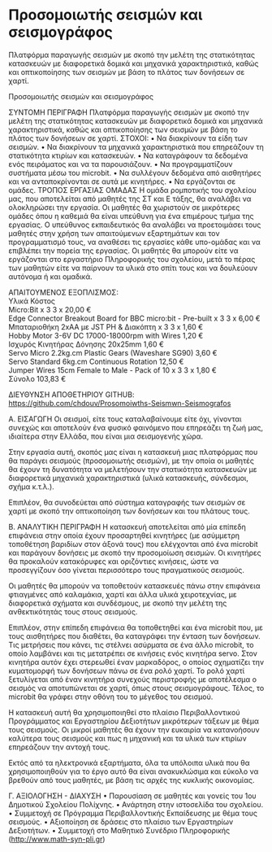 # Προσομοιωτής σεισμών και σεισμογράφος
Πλατφόρμα παραγωγής σεισμών με σκοπό την μελέτη της στατικότητας κατασκευών με διαφορετικά δομικά και μηχανικά χαρακτηριστικά, καθώς και οπτικοποίησης των σεισμών με βάση το πλάτος των δονήσεων  σε χαρτί.

Προσομοιωτής σεισμών και σεισμογράφος

ΣΥΝΤΟΜΗ ΠΕΡΙΓΡΑΦΗ
Πλατφόρμα παραγωγής σεισμών με σκοπό την μελέτη της στατικότητας κατασκευών με διαφορετικά δομικά και μηχανικά χαρακτηριστικά, καθώς και οπτικοποίησης των σεισμών με βάση το πλάτος των δονήσεων  σε χαρτί.
ΣΤΟΧΟΙ:
•	Να διακρίνουν τα είδη των σεισμών.
•	Να διακρίνουν τα μηχανικά χαρακτηριστικά που επηρεάζουν τη στατικότητα κτιρίων και κατασκευών.
•	Να καταγράφουν τα δεδομένα ενός πειράματος και να τα παρουσιάζουν.
•	Να προγραμματίζουν συστήματα μέσω του microbit.
•	Να συλλέγουν δεδομένα από αισθητήρες και να ανταποκρίνονται σε αυτά με κινητήρες.
•	Να εργάζονται σε ομάδες.
ΤΡΟΠΟΣ ΕΡΓΑΣΙΑΣ ΟΜΑΔΑΣ
Η ομάδα ρομποτικής του σχολείου μας, που αποτελείται από μαθητές της ΣΤ και Ε τάξης, θα αναλάβει να ολοκληρώσει την εργασία. Οι μαθητές θα χωριστούν σε μικρότερες ομάδες όπου η καθεμιά θα είναι υπεύθυνη για ένα επιμέρους τμήμα της εργασίας. 
Ο υπεύθυνος εκπαιδευτικός θα αναλάβει να προετοιμάσει τους μαθητές στην χρήση των απαιτούμενων εξαρτημάτων και τον προγραμματισμό τους, να αναθέσει τις εργασίες κάθε υπο-ομάδας και να επιβλέπει την πορεία της εργασίας.
Οι μαθητές θα μπορούν είτε να εργάζονται στο εργαστήριο Πληροφορικής του σχολείου, μετά το πέρας των μαθητών είτε να παίρνουν τα υλικά στο σπίτι τους και να δουλεύουν αυτόνομα ή και ομαδικά.

ΑΠΑΙΤΟΥΜΕΝΟΣ ΕΞΟΠΛΙΣΜΟΣ:<BR>
Υλικά Κόστος <BR>
Micro:Bit x 3 	3 x 20,00 € <BR>
Edge Connector Breakout Board for BBC micro:bit - Pre-built x 3 	3 x 6,00 € <BR>
Μπαταριοθήκη 2xAA με JST PH & Διακόπτη x 3 	3 x 1,60 € <BR>
Hobby Motor 3-6V DC 17000-18000rpm with Wires  1,20 € <BR>
Ισχυρός Κινητήρας Δόνησης 20x25mm  1,60 € <BR>
Servo Micro 2.2kg.cm Plastic Gears (Waveshare SG90)  3,60 € <BR>
Servo Standard 6kg.cm Continuous Rotation 12,50 € <BR>
Jumper Wires 15cm Female to Male - Pack of 10 x 3 	3 x 1,80 € <BR>
Σύνολο 103,83 €<BR>

ΔΙΕΥΘΥΝΣΗ ΑΠΟΘΕΤΗΡΙΟΥ GITHUB:
https://github.com/chdouv/Prosomoiwths-Seismwn-Seismografos

Α. ΕΙΣΑΓΩΓΗ
Οι σεισμοί, είτε τους καταλαβαίνουμε είτε όχι, γίνονται συνεχώς και αποτελούν ένα φυσικό φαινόμενο που επηρεάζει τη ζωή μας, ιδιαίτερα στην Ελλάδα, που είναι μια σεισμογενής χώρα.

Στην εργασία αυτή, σκοπός μας είναι η κατασκευή μιας πλατφόρμας που θα παράγει σεισμούς (προσομοιωτής σεισμών), με την οποία οι μαθητές θα έχουν τη δυνατότητα να μελετήσουν την στατικότητα κατασκευών με διαφορετικά μηχανικά χαρακτηριστικά (υλικά κατασκευής, σύνδεσμοι, σχήμα κ.τ.λ.).

Επιπλέον, θα συνοδεύεται από σύστημα καταγραφής των σεισμών σε χαρτί με σκοπό την οπτικοποίηση των δονήσεων και του πλάτους τους.

Β. ΑΝΑΛΥΤΙΚΗ ΠΕΡΙΓΡΑΦΗ
Η κατασκευή αποτελείται από μία επίπεδη επιφάνεια στην οποία έχουν προσαρτηθεί κινητήρες (με ασύμμετρη τοποθέτηση βαριδίων στον άξονά τους) που ελέγχονται από ένα microbit και παράγουν δονήσεις με σκοπό την προσομοίωση σεισμών. Οι κινητήρες θα προκαλούν κατακόρυφες και οριζόντιες κινήσεις, ώστε να προσεγγίζουν όσο γίνεται περισσότερο τους πραγματικούς σεισμούς.

Οι μαθητές θα μπορούν να τοποθετούν κατασκευές πάνω στην επιφάνεια φτιαγμένες από καλαμάκια, χαρτί και άλλα υλικά χειροτεχνίας, με διαφορετικά σχήματα και συνδέσμους, με σκοπό την μελέτη της ανθεκτικότητάς τους στους σεισμούς.

Επιπλέον, στην επίπεδη επιφάνεια θα τοποθετηθεί και ένα microbit που, με τους αισθητήρες που διαθέτει, θα καταγράφει την ένταση των δονήσεων. Τις μετρήσεις που κάνει, τις στέλνει ασύρματα σε ένα άλλο microbit, το οποίο λαμβάνει και τις μετατρέπει σε κινήσεις ενός κινητήρα servo. Στον κινητήρα αυτόν έχει στερεωθεί έναν μαρκαδόρος, ο οποίος σχηματίζει την κυματομορφή των δονήσεων πάνω σε ένα ρολό χαρτί. Το ρολό χαρτί ξετυλίγεται από έναν κινητήρα συνεχούς περιστροφής με αποτέλεσμα ο σεισμός να αποτυπώνεται σε χαρτί, όπως στους σεισμογράφους. Τέλος, το microbit θα γράφει στην οθόνη του το μέγεθος του σεισμού.

Η κατασκευή αυτή θα χρησιμοποιηθεί στο πλαίσιο Περιβαλλοντικού Προγράμματος και Εργαστηρίου Δεξιοτήτων μικρότερων τάξεων με θέμα τους σεισμούς. Οι μικροί μαθητές θα έχουν την ευκαιρία να κατανοήσουν καλύτερα τους σεισμούς και πως η μηχανική και τα υλικά των κτιρίων επηρεάζουν την αντοχή τους.

Εκτός από τα ηλεκτρονικά εξαρτήματα, όλα τα υπόλοιπα υλικά που θα χρησιμοποιηθούν για το έργο αυτό θα είναι ανακυκλώσιμα και εύκολο να  βρεθούν από τους μαθητές, με βάση τις αρχές της κυκλικής οικονομίας.

Γ. ΑΞΙΟΛΟΓΗΣΗ - ΔΙΑΧΥΣΗ
•	Παρουσίαση σε μαθητές και γονείς του 1ου Δημοτικού Σχολείου Πολίχνης.
•	Ανάρτηση στην ιστοσελίδα του σχολείου.
•	Συμμετοχή σε Πρόγραμμα Περιβαλλοντικής Εκπαίδευσης με θέμα τους σεισμούς.
•	Αξιοποίηση σε δράσεις στο πλαίσιο των Εργαστηρίων Δεξιοτήτων.
•	Συμμετοχή στο Μαθητικό Συνέδριο Πληροφορικής (http://www.math-syn-pli.gr)

